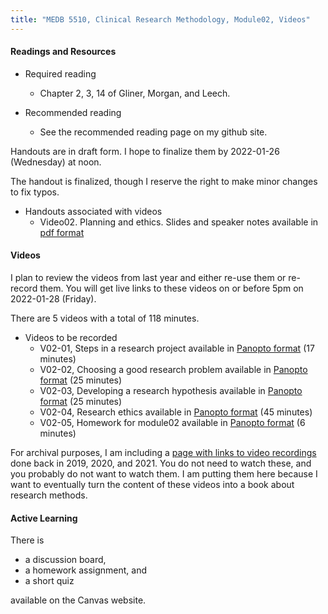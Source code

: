 ```yaml
---
title: "MEDB 5510, Clinical Research Methodology, Module02, Videos"
---
```


#### Readings and Resources

+ Required reading
  + Chapter 2, 3, 14 of Gliner, Morgan, and Leech.

+ Recommended reading
  + See the recommended reading page on my github site.

Handouts are in draft form. I hope to finalize them by 2022-01-26 (Wednesday) at noon.

The handout is finalized, though I reserve the right to make minor changes to fix typos.

+ Handouts associated with videos
  + Video02. Planning and ethics. Slides and speaker notes available in [pdf format][git1]

#### Videos

I plan to review the videos from last year and either re-use them or re-record them. You will get live links to these videos on or before 5pm on 2022-01-28 (Friday).

There are 5 videos with a total of 118 minutes.

+ Videos to be recorded
  + V02-01, Steps in a research project available in [Panopto format][v0201] (17 minutes)
  + V02-02, Choosing a good research problem available in [Panopto format][v0202] (25 minutes)
  + V02-03, Developing a research hypothesis available in [Panopto format][v0203] (25 minutes)
  + V02-04, Research ethics available in [Panopto format][v0204] (45 minutes)
  + V02-05, Homework for module02 available in [Panopto format][v0205] (6 minutes)

For archival purposes, I am including a [page with links to video recordings][git0] done back in 2019, 2020, and 2021. You do not need to watch these, and you probably do not want to watch them. I am putting them here because I want to eventually turn the content of these videos into a book about research methods.

#### Active Learning

There is

+ a discussion board,
+ a homework assignment, and
+ a short quiz

available on the Canvas website.

[git0]: https://github.com/pmean/classes/blob/master/clinical-research-methodology/modules/5510-99-videos.md
[git1]: https://github.com/pmean/classes/blob/master/clinical-research-methodology/results/video02-slides-and-speaker-notes.pdf

[v0201]: https://umsystem.hosted.panopto.com/Panopto/Pages/Viewer.aspx?id=efecf85c-1627-40e4-8225-ae2a01157c5f
[v0202]: https://umsystem.hosted.panopto.com/Panopto/Pages/Viewer.aspx?id=d5a1575b-9eaa-4b78-8d6b-ae2a011c802b
[v0203]: https://umsystem.hosted.panopto.com/Panopto/Pages/Viewer.aspx?id=6e3382ee-14bc-4570-8faa-ae2a0127d544
[v0204]: https://umsystem.hosted.panopto.com/Panopto/Pages/Viewer.aspx?id=1511982b-f4c8-4030-bbbd-ae2b01717f22
[v0205]: https://umsystem.hosted.panopto.com/Panopto/Pages/Viewer.aspx?id=7b3752c7-db5d-4c9e-8319-ae2b017e6ade
